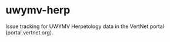uwymv-herp
==========

Issue tracking for UWYMV Herpetology data in the VertNet portal (portal.vertnet.org).
